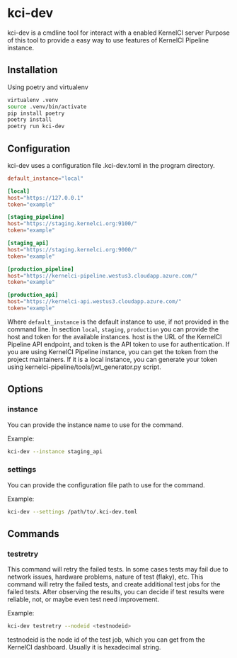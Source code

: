 # kci-dev

kci-dev is a cmdline tool for interact with a enabled KernelCI server
Purpose of this tool to provide a easy way to use features of KernelCI Pipeline instance.

## Installation

Using poetry and virtualenv
```sh
virtualenv .venv
source .venv/bin/activate
pip install poetry
poetry install
poetry run kci-dev
```

## Configuration

kci-dev uses a configuration file .kci-dev.toml in the program directory.
```toml
default_instance="local"

[local]
host="https://127.0.0.1"
token="example"

[staging_pipeline]
host="https://staging.kernelci.org:9100/"
token="example"

[staging_api]
host="https://staging.kernelci.org:9000/"
token="example"

[production_pipeline]
host="https://kernelci-pipeline.westus3.cloudapp.azure.com/"
token="example"

[production_api]
host="https://kernelci-api.westus3.cloudapp.azure.com/"
token="example"
```

Where `default_instance` is the default instance to use, if not provided in the command line.
In section `local`, `staging`, `production` you can provide the host and token for the available instances.
host is the URL of the KernelCI Pipeline API endpoint, and token is the API token to use for authentication.
If you are using KernelCI Pipeline instance, you can get the token from the project maintainers.
If it is a local instance, you can generate your token using kernelci-pipeline/tools/jwt_generator.py script.

## Options

### instance
You can provide the instance name to use for the command.

Example:
```sh
kci-dev --instance staging_api
```

### settings

You can provide the configuration file path to use for the command.

Example:
```sh
kci-dev --settings /path/to/.kci-dev.toml
```

## Commands

### testretry

This command will retry the failed tests. In some cases tests may fail due to network issues, hardware problems,
nature of test (flaky), etc. This command will retry the failed tests, and create additional test jobs for the failed tests.
After observing the results, you can decide if test results were reliable, not, or maybe even test need improvement.

Example:
```sh
kci-dev testretry --nodeid <testnodeid>
```

testnodeid is the node id of the test job, which you can get from the KernelCI dashboard. Usually it is hexadecimal string.
